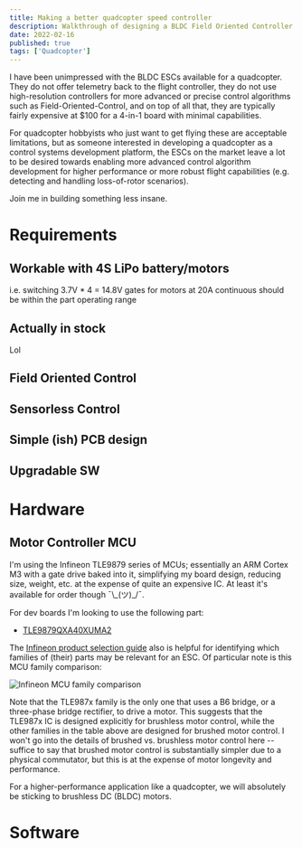 ```yaml
---
title: Making a better quadcopter speed controller
description: Walkthrough of designing a BLDC Field Oriented Controller
date: 2022-02-16
published: true
tags: ['Quadcopter']
---
```


I have been unimpressed with the BLDC ESCs available for a quadcopter. They do not offer telemetry back to the
flight controller, they do not use high-resolution controllers for more advanced or precise control algorithms such
as Field-Oriented-Control, and on top of all that, they are typically fairly expensive at $100 for a 4-in-1 board with
minimal capabilities.

For quadcopter hobbyists who just want to get flying these are acceptable limitations, but as someone interested in developing a quadcopter
as a control systems development platform, the ESCs on the market leave a lot to be desired towards enabling more advanced
control algorithm development for higher performance or more robust flight capabilities (e.g. detecting and handling loss-of-rotor scenarios).

Join me in building something less insane.

# Requirements

## Workable with 4S LiPo battery/motors

i.e. switching 3.7V * 4 = 14.8V gates for motors at 20A continuous should be within the part operating range

## Actually in stock

Lol

## Field Oriented Control

## Sensorless Control

## Simple (ish) PCB design

## Upgradable SW

# Hardware

## Motor Controller MCU

I'm using the Infineon TLE9879 series of MCUs; essentially an ARM Cortex M3 with a gate drive baked into it, simplifying my board
design, reducing size, weight, etc. at the expense of quite an expensive IC. At least it's available for order though ¯\\\_(ツ)_/¯.

For dev boards I'm looking to use the following part:

* [TLE9879QXA40XUMA2](https://www.mouser.com/ProductDetail/Infineon-Technologies/TLE9879QXA40XUMA2?qs=%252BbzPfv9VPAEMx16elAl7ug%3D%3D)

The [Infineon product selection guide](https://www.mouser.com/catalog/additional/Infineon_PowerandSensingSelectionGuide2020_B.pdf) also is helpful
for identifying which families of (their) parts may be relevant for an ESC. Of particular note is this MCU family comparison:

![Infineon MCU family comparison](/foc_esc_images/Infineon_MCU_Family_Comparison.png)

Note that the TLE987x family is the only one that uses a B6 bridge, or a three-phase bridge rectifier, to drive a motor.
This suggests that the TLE987x IC is designed explicitly for brushless motor control, while the other families in the table above
are designed for brushed motor control. I won't go into the details of brushed vs. brushless motor control here -- suffice to say that
brushed motor control is substantially simpler due to a physical commutator, but this is at the expense of motor longevity and performance.

For a higher-performance application like a quadcopter, we will absolutely be sticking to brushless DC (BLDC) motors.

# Software

